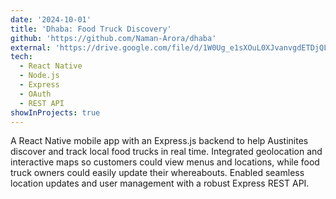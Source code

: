 ```yaml
---
date: '2024-10-01'
title: 'Dhaba: Food Truck Discovery'
github: 'https://github.com/Naman-Arora/dhaba'
external: 'https://drive.google.com/file/d/1W0Ug_e1sXOuL0XJvanvgdETDjQLl6M-c/view?pli=1'
tech:
  - React Native
  - Node.js
  - Express
  - OAuth
  - REST API
showInProjects: true
---
```


A React Native mobile app with an Express.js backend to help Austinites discover and track local food trucks in real time. Integrated geolocation and interactive maps so customers could view menus and locations, while food truck owners could easily update their whereabouts. Enabled seamless location updates and user management with a robust Express REST API.
